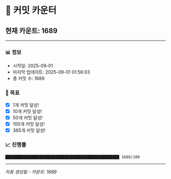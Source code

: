 # 🔢 커밋 카운터

## 현재 카운트: 1689

---

### 📊 정보
- 시작일: 2025-09-01
- 마지막 업데이트: 2025-09-01 01:56:03
- 총 커밋 수: 1689

### 🎯 목표
- [x] 1개 커밋 달성!
- [x] 10개 커밋 달성!
- [x] 50개 커밋 달성!
- [x] 100개 커밋 달성!
- [x] 365개 커밋 달성!

### 📈 진행률
```
██████████████████████████████████████████████████ 1689/100
```

---
*자동 생성됨 - 카운트: 1689*
